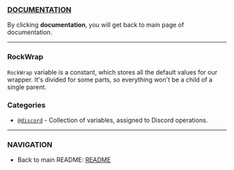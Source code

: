 <h3>
    <a href="../README.md">
        DOCUMENTATION
    </a>
</h3>

<p>
    By clicking <b>documentation</b>, you will get back to main page of documentation.
</p>

<hr />

<h3>
    RockWrap
</h3>

<p>
    <code>RockWrap</code> variable is a constant, which stores all the default values for our wrapper. It's divided for some parts, so everything won't be a child of a single parent.
</p>

<h3>
    Categories
</h3>

- <a href="./discord-module.md"><code>@discord</code></a> - Collection of variables, assigned to Discord operations.

<hr />

<h3>
    NAVIGATION
</h3>

- Back to main README: <a href="../README.md">README</a> 